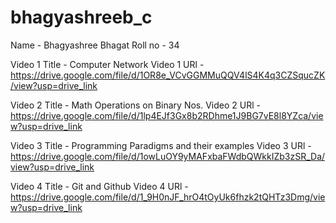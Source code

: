 # bhagyashreeb_c

Name - Bhagyashree Bhagat
Roll no - 34

Video 1 Title - Computer Network
Video 1 URl - https://drive.google.com/file/d/1OR8e_VCvGGMMuQQV4lS4K4q3CZSqucZK/view?usp=drive_link

Video 2 Title - Math Operations on Binary Nos.
Video 2 URl - https://drive.google.com/file/d/1lp4EJf3Gx8b2RDhme1J9BG7vE8l8YZca/view?usp=drive_link

Video 3 Title - Programming Paradigms and their examples
Video 3 URl - https://drive.google.com/file/d/1owLuOY9yMAFxbaFWdbQWkkIZb3zSR_Da/view?usp=drive_link

Video 4 Title - Git and Github
Video 4 URl - https://drive.google.com/file/d/1_9H0nJF_hrO4tOyUk6fhzk2tQHTz3Dmg/view?usp=drive_link
